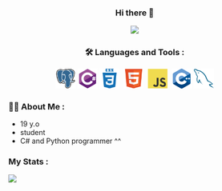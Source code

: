 
<div id="header" align="center">
  
### Hi there 👋
    
  <img src="https://media.giphy.com/media/frSfC5NcmyF7q/giphy.gif" />

  ### :hammer_and_wrench: Languages and Tools :
  <div>
    <img src ="https://github.com/devicons/devicon/blob/master/icons/postgresql/postgresql-original.svg"  width="40" height="40"/>
    <img src ="https://github.com/devicons/devicon/blob/master/icons/csharp/csharp-original.svg"  width="40" height="40"/>
    <img src="https://github.com/devicons/devicon/blob/master/icons/css3/css3-plain-wordmark.svg"  title="CSS3" alt="CSS" width="40" height="40"/>&nbsp;
    <img src="https://github.com/devicons/devicon/blob/master/icons/html5/html5-original.svg" title="HTML5" alt="HTML" width="40" height="40"/>&nbsp;
    <img src="https://github.com/devicons/devicon/blob/master/icons/javascript/javascript-original.svg" title="JavaScript" alt="JavaScript" width="40" height="40"/>&nbsp;
    <img src ="https://github.com/devicons/devicon/blob/master/icons/cplusplus/cplusplus-original.svg"  width="40" height="40"/>
    <img src ="https://github.com/devicons/devicon/blob/master/icons/mysql/mysql-original.svg"  width="40" height="40"/>
  </div>
  

  
</div>

  ### :man_technologist: About Me :
 - 19 y.o
 - student
 - C# and Python programmer ^^

 ### My Stats :

![](http://github-profile-summary-cards.vercel.app/api/cards/profile-details?username=Sorn221&theme=default) 

